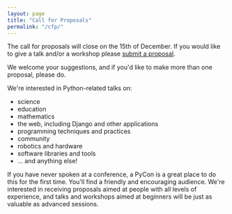 ```yaml
---
layout: page
title: "Call for Proposals"
permalink: "/cfp/"
---
```


The call for proposals will close on the 15th of December. If you would like to give a talk and/or a workshop please
[submit a
proposal](https://docs.google.com/forms/d/1rJ3uQSj6-eC9-slrAV1NGhc2BrxgdGzaQBhTX0wsZ-E/viewform).

We welcome your suggestions, and if you'd like to make more than one proposal, please do.

We're interested in Python-related talks on:

* science
* education
* mathematics
* the web, including Django and other applications
* programming techniques and practices
* community
* robotics and hardware
* software libraries and tools
* ... and anything else!

If you have never spoken at a conference, a PyCon is a great place to do this for the first time.
You'll find a friendly and encouraging audience. We're interested in receiving proposals aimed at
people with all levels of experience, and talks and workshops aimed at beginners will be just as
valuable as advanced sessions.
